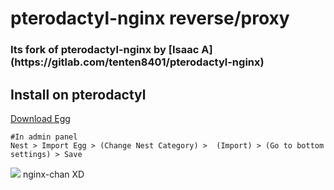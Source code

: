 <h1>pterodactyl-nginx reverse/proxy</h1>

<h3>Its fork of pterodactyl-nginx by [Isaac A](https://gitlab.com/tenten8401/pterodactyl-nginx)</h3>

<h2>Install on pterodactyl</h2>

<a href="https://github.com/kaiyga/pterodactyl-nginx/blob/main/egg-nginx-stream.json">Download Egg</a>

    
```
#In admin panel 
Nest > Import Egg > (Change Nest Category) >  (Import) > (Go to bottom settings) > Save
```
<img src="https://media.discordapp.net/attachments/836256210080366602/1110924769035038792/image.png?width=720&height=397"><img>
nginx-chan XD
